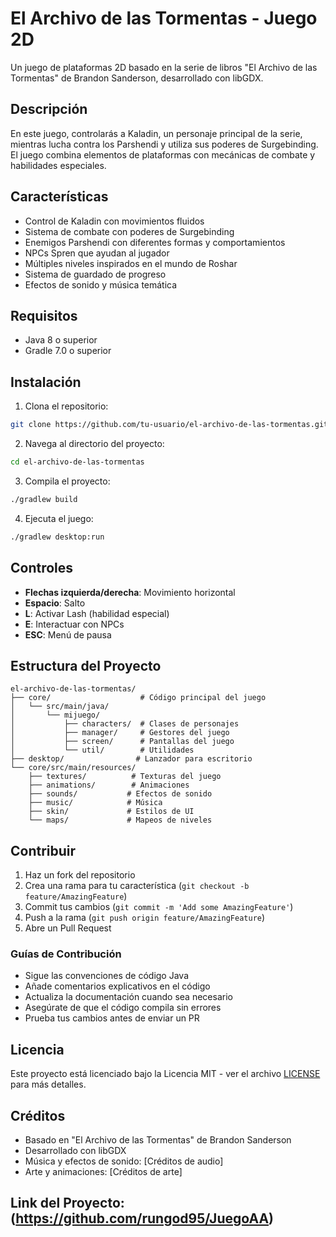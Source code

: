 # El Archivo de las Tormentas - Juego 2D

Un juego de plataformas 2D basado en la serie de libros "El Archivo de las Tormentas" de Brandon Sanderson, desarrollado con libGDX.

## Descripción

En este juego, controlarás a Kaladin, un personaje principal de la serie, mientras lucha contra los Parshendi y utiliza sus poderes de Surgebinding. El juego combina elementos de plataformas con mecánicas de combate y habilidades especiales.

## Características

- Control de Kaladin con movimientos fluidos
- Sistema de combate con poderes de Surgebinding
- Enemigos Parshendi con diferentes formas y comportamientos
- NPCs Spren que ayudan al jugador
- Múltiples niveles inspirados en el mundo de Roshar
- Sistema de guardado de progreso
- Efectos de sonido y música temática

## Requisitos

- Java 8 o superior
- Gradle 7.0 o superior

## Instalación

1. Clona el repositorio:
```bash
git clone https://github.com/tu-usuario/el-archivo-de-las-tormentas.git
```

2. Navega al directorio del proyecto:
```bash
cd el-archivo-de-las-tormentas
```

3. Compila el proyecto:
```bash
./gradlew build
```

4. Ejecuta el juego:
```bash
./gradlew desktop:run
```

## Controles

- **Flechas izquierda/derecha**: Movimiento horizontal
- **Espacio**: Salto
- **L**: Activar Lash (habilidad especial)
- **E**: Interactuar con NPCs
- **ESC**: Menú de pausa

## Estructura del Proyecto

```
el-archivo-de-las-tormentas/
├── core/                    # Código principal del juego
│   └── src/main/java/
│       └── mijuego/
│           ├── characters/  # Clases de personajes
│           ├── manager/     # Gestores del juego
│           ├── screen/      # Pantallas del juego
│           └── util/        # Utilidades
├── desktop/                # Lanzador para escritorio
└── core/src/main/resources/
    ├── textures/          # Texturas del juego
    ├── animations/        # Animaciones
    ├── sounds/           # Efectos de sonido
    ├── music/            # Música
    ├── skin/             # Estilos de UI
    └── maps/             # Mapeos de niveles
```

## Contribuir

1. Haz un fork del repositorio
2. Crea una rama para tu característica (`git checkout -b feature/AmazingFeature`)
3. Commit tus cambios (`git commit -m 'Add some AmazingFeature'`)
4. Push a la rama (`git push origin feature/AmazingFeature`)
5. Abre un Pull Request

### Guías de Contribución

- Sigue las convenciones de código Java
- Añade comentarios explicativos en el código
- Actualiza la documentación cuando sea necesario
- Asegúrate de que el código compila sin errores
- Prueba tus cambios antes de enviar un PR

## Licencia

Este proyecto está licenciado bajo la Licencia MIT - ver el archivo [LICENSE](LICENSE) para más detalles.

## Créditos

- Basado en "El Archivo de las Tormentas" de Brandon Sanderson
- Desarrollado con libGDX
- Música y efectos de sonido: [Créditos de audio]
- Arte y animaciones: [Créditos de arte]

## Link del Proyecto: (https://github.com/rungod95/JuegoAA)
